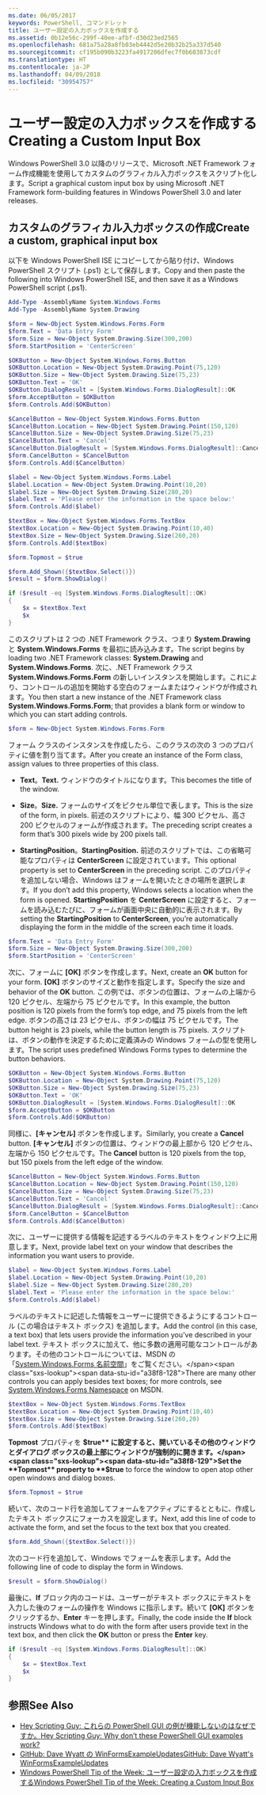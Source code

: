 ```yaml
---
ms.date: 06/05/2017
keywords: PowerShell, コマンドレット
title: ユーザー設定の入力ボックスを作成する
ms.assetid: 0b12e56c-299f-40ee-afbf-d30d23ed2565
ms.openlocfilehash: 681a75a28a8fb03eb4442d5e20b32b25a337d540
ms.sourcegitcommit: cf195b090b3223fa4917206dfec7f0b603873cdf
ms.translationtype: HT
ms.contentlocale: ja-JP
ms.lasthandoff: 04/09/2018
ms.locfileid: "30954757"
---
```

# <a name="creating-a-custom-input-box"></a><span data-ttu-id="a38f8-103">ユーザー設定の入力ボックスを作成する</span><span class="sxs-lookup"><span data-stu-id="a38f8-103">Creating a Custom Input Box</span></span>

<span data-ttu-id="a38f8-104">Windows PowerShell 3.0 以降のリリースで、Microsoft .NET Framework フォーム作成機能を使用してカスタムのグラフィカル入力ボックスをスクリプト化します。</span><span class="sxs-lookup"><span data-stu-id="a38f8-104">Script a graphical custom input box by using Microsoft .NET Framework form-building features in Windows PowerShell 3.0 and later releases.</span></span>

## <a name="create-a-custom-graphical-input-box"></a><span data-ttu-id="a38f8-105">カスタムのグラフィカル入力ボックスの作成</span><span class="sxs-lookup"><span data-stu-id="a38f8-105">Create a custom, graphical input box</span></span>

<span data-ttu-id="a38f8-106">以下を Windows PowerShell ISE にコピーしてから貼り付け、Windows PowerShell スクリプト (.ps1) として保存します。</span><span class="sxs-lookup"><span data-stu-id="a38f8-106">Copy and then paste the following into Windows PowerShell ISE, and then save it as a Windows PowerShell script (.ps1).</span></span>

```powershell
Add-Type -AssemblyName System.Windows.Forms
Add-Type -AssemblyName System.Drawing

$form = New-Object System.Windows.Forms.Form
$form.Text = 'Data Entry Form'
$form.Size = New-Object System.Drawing.Size(300,200)
$form.StartPosition = 'CenterScreen'

$OKButton = New-Object System.Windows.Forms.Button
$OKButton.Location = New-Object System.Drawing.Point(75,120)
$OKButton.Size = New-Object System.Drawing.Size(75,23)
$OKButton.Text = 'OK'
$OKButton.DialogResult = [System.Windows.Forms.DialogResult]::OK
$form.AcceptButton = $OKButton
$form.Controls.Add($OKButton)

$CancelButton = New-Object System.Windows.Forms.Button
$CancelButton.Location = New-Object System.Drawing.Point(150,120)
$CancelButton.Size = New-Object System.Drawing.Size(75,23)
$CancelButton.Text = 'Cancel'
$CancelButton.DialogResult = [System.Windows.Forms.DialogResult]::Cancel
$form.CancelButton = $CancelButton
$form.Controls.Add($CancelButton)

$label = New-Object System.Windows.Forms.Label
$label.Location = New-Object System.Drawing.Point(10,20)
$label.Size = New-Object System.Drawing.Size(280,20)
$label.Text = 'Please enter the information in the space below:'
$form.Controls.Add($label)

$textBox = New-Object System.Windows.Forms.TextBox
$textBox.Location = New-Object System.Drawing.Point(10,40)
$textBox.Size = New-Object System.Drawing.Size(260,20)
$form.Controls.Add($textBox)

$form.Topmost = $true

$form.Add_Shown({$textBox.Select()})
$result = $form.ShowDialog()

if ($result -eq [System.Windows.Forms.DialogResult]::OK)
{
    $x = $textBox.Text
    $x
}
```

<span data-ttu-id="a38f8-107">このスクリプトは 2 つの .NET Framework クラス、つまり **System.Drawing** と **System.Windows.Forms** を最初に読み込みます。</span><span class="sxs-lookup"><span data-stu-id="a38f8-107">The script begins by loading two .NET Framework classes: **System.Drawing** and **System.Windows.Forms**.</span></span> <span data-ttu-id="a38f8-108">次に、.NET Framework クラス **System.Windows.Forms.Form** の新しいインスタンスを開始します。これにより、コントロールの追加を開始する空白のフォームまたはウィンドウが作成されます。</span><span class="sxs-lookup"><span data-stu-id="a38f8-108">You then start a new instance of the .NET Framework class **System.Windows.Forms.Form**; that provides a blank form or window to which you can start adding controls.</span></span>

```powershell
$form = New-Object System.Windows.Forms.Form
```

<span data-ttu-id="a38f8-109">フォーム クラスのインスタンスを作成したら、このクラスの次の 3 つのプロパティに値を割り当てます。</span><span class="sxs-lookup"><span data-stu-id="a38f8-109">After you create an instance of the Form class, assign values to three properties of this class.</span></span>

- <span data-ttu-id="a38f8-110">**Text**。</span><span class="sxs-lookup"><span data-stu-id="a38f8-110">**Text.**</span></span> <span data-ttu-id="a38f8-111">ウィンドウのタイトルになります。</span><span class="sxs-lookup"><span data-stu-id="a38f8-111">This becomes the title of the window.</span></span>

- <span data-ttu-id="a38f8-112">**Size**。</span><span class="sxs-lookup"><span data-stu-id="a38f8-112">**Size.**</span></span> <span data-ttu-id="a38f8-113">フォームのサイズをピクセル単位で表します。</span><span class="sxs-lookup"><span data-stu-id="a38f8-113">This is the size of the form, in pixels.</span></span> <span data-ttu-id="a38f8-114">前述のスクリプトにより、幅 300 ピクセル、高さ 200 ピクセルのフォームが作成されます。</span><span class="sxs-lookup"><span data-stu-id="a38f8-114">The preceding script creates a form that’s 300 pixels wide by 200 pixels tall.</span></span>

- <span data-ttu-id="a38f8-115">**StartingPosition**。</span><span class="sxs-lookup"><span data-stu-id="a38f8-115">**StartingPosition.**</span></span> <span data-ttu-id="a38f8-116">前述のスクリプトでは、この省略可能なプロパティは **CenterScreen** に設定されています。</span><span class="sxs-lookup"><span data-stu-id="a38f8-116">This optional property is set to **CenterScreen** in the preceding script.</span></span> <span data-ttu-id="a38f8-117">このプロパティを追加しない場合、Windows はフォームを開いたときの場所を選択します。</span><span class="sxs-lookup"><span data-stu-id="a38f8-117">If you don’t add this property, Windows selects a location when the form is opened.</span></span> <span data-ttu-id="a38f8-118">**StartingPosition** を **CenterScreen** に設定すると、フォームを読み込むたびに、フォームが画面中央に自動的に表示されます。</span><span class="sxs-lookup"><span data-stu-id="a38f8-118">By setting the **StartingPosition** to **CenterScreen**, you’re automatically displaying the form in the middle of the screen each time it loads.</span></span>

```powershell
$form.Text = 'Data Entry Form'
$form.Size = New-Object System.Drawing.Size(300,200)
$form.StartPosition = 'CenterScreen'
```

<span data-ttu-id="a38f8-119">次に、フォームに **[OK]** ボタンを作成します。</span><span class="sxs-lookup"><span data-stu-id="a38f8-119">Next, create an **OK** button for your form.</span></span> <span data-ttu-id="a38f8-120">**[OK]** ボタンのサイズと動作を指定します。</span><span class="sxs-lookup"><span data-stu-id="a38f8-120">Specify the size and behavior of the **OK** button.</span></span> <span data-ttu-id="a38f8-121">この例では、ボタンの位置は、フォームの上端から 120 ピクセル、左端から 75 ピクセルです。</span><span class="sxs-lookup"><span data-stu-id="a38f8-121">In this example, the button position is 120 pixels from the form’s top edge, and 75 pixels from the left edge.</span></span> <span data-ttu-id="a38f8-122">ボタンの高さは 23 ピクセル、ボタンの幅は 75 ピクセルです。</span><span class="sxs-lookup"><span data-stu-id="a38f8-122">The button height is 23 pixels, while the button length is 75 pixels.</span></span> <span data-ttu-id="a38f8-123">スクリプトは、ボタンの動作を決定するために定義済みの Windows フォームの型を使用します。</span><span class="sxs-lookup"><span data-stu-id="a38f8-123">The script uses predefined Windows Forms types to determine the button behaviors.</span></span>

```powershell
$OKButton = New-Object System.Windows.Forms.Button
$OKButton.Location = New-Object System.Drawing.Point(75,120)
$OKButton.Size = New-Object System.Drawing.Size(75,23)
$OKButton.Text = 'OK'
$OKButton.DialogResult = [System.Windows.Forms.DialogResult]::OK
$form.AcceptButton = $OKButton
$form.Controls.Add($OKButton)
```

<span data-ttu-id="a38f8-124">同様に、**[キャンセル]** ボタンを作成します。</span><span class="sxs-lookup"><span data-stu-id="a38f8-124">Similarly, you create a **Cancel** button.</span></span> <span data-ttu-id="a38f8-125">**[キャンセル]** ボタンの位置は、ウィンドウの最上部から 120 ピクセル、左端から 150 ピクセルです。</span><span class="sxs-lookup"><span data-stu-id="a38f8-125">The **Cancel** button is 120 pixels from the top, but 150 pixels from the left edge of the window.</span></span>

```powershell
$CancelButton = New-Object System.Windows.Forms.Button
$CancelButton.Location = New-Object System.Drawing.Point(150,120)
$CancelButton.Size = New-Object System.Drawing.Size(75,23)
$CancelButton.Text = 'Cancel'
$CancelButton.DialogResult = [System.Windows.Forms.DialogResult]::Cancel
$form.CancelButton = $CancelButton
$form.Controls.Add($CancelButton)
```

<span data-ttu-id="a38f8-126">次に、ユーザーに提供する情報を記述するラベルのテキストをウィンドウ上に用意します。</span><span class="sxs-lookup"><span data-stu-id="a38f8-126">Next, provide label text on your window that describes the information you want users to provide.</span></span>

```powershell
$label = New-Object System.Windows.Forms.Label
$label.Location = New-Object System.Drawing.Point(10,20)
$label.Size = New-Object System.Drawing.Size(280,20)
$label.Text = 'Please enter the information in the space below:'
$form.Controls.Add($label)
```

<span data-ttu-id="a38f8-127">ラベルのテキストに記述した情報をユーザーに提供できるようにするコントロール (この場合はテキスト ボックス) を追加します。</span><span class="sxs-lookup"><span data-stu-id="a38f8-127">Add the control (in this case, a text box) that lets users provide the information you’ve described in your label text.</span></span> <span data-ttu-id="a38f8-128">テキスト ボックスに加えて、他に多数の適用可能なコントロールがあります。その他のコントロールについては、MSDN の「[System.Windows.Forms 名前空間](http://msdn.microsoft.com/library/k50ex0x9(v=vs.110).aspx)」をご覧ください。</span><span class="sxs-lookup"><span data-stu-id="a38f8-128">There are many other controls you can apply besides text boxes; for more controls, see [System.Windows.Forms Namespace](http://msdn.microsoft.com/library/k50ex0x9(v=vs.110).aspx) on MSDN.</span></span>

```powershell
$textBox = New-Object System.Windows.Forms.TextBox
$textBox.Location = New-Object System.Drawing.Point(10,40)
$textBox.Size = New-Object System.Drawing.Size(260,20)
$form.Controls.Add($textBox)
```

<span data-ttu-id="a38f8-129">**Topmost** プロパティを **$true** に設定すると、開いているその他のウィンドウとダイアログ ボックスの最上部にウィンドウが強制的に開きます。</span><span class="sxs-lookup"><span data-stu-id="a38f8-129">Set the **Topmost** property to **$true** to force the window to open atop other open windows and dialog boxes.</span></span>

```powershell
$form.Topmost = $true
```

<span data-ttu-id="a38f8-130">続いて、次のコード行を追加してフォームをアクティブにするとともに、作成したテキスト ボックスにフォーカスを設定します。</span><span class="sxs-lookup"><span data-stu-id="a38f8-130">Next, add this line of code to activate the form, and set the focus to the text box that you created.</span></span>

```powershell
$form.Add_Shown({$textBox.Select()})
```

<span data-ttu-id="a38f8-131">次のコード行を追加して、Windows でフォームを表示します。</span><span class="sxs-lookup"><span data-stu-id="a38f8-131">Add the following line of code to display the form in Windows.</span></span>

```powershell
$result = $form.ShowDialog()
```

<span data-ttu-id="a38f8-132">最後に、**If** ブロック内のコードは、ユーザーがテキスト ボックスにテキストを入力した後のフォームの操作を Windows に指示します。続いて **[OK]** ボタンをクリックするか、**Enter** キーを押します。</span><span class="sxs-lookup"><span data-stu-id="a38f8-132">Finally, the code inside the **If** block instructs Windows what to do with the form after users provide text in the text box, and then click the **OK** button or press the **Enter** key.</span></span>

```powershell
if ($result -eq [System.Windows.Forms.DialogResult]::OK)
{
    $x = $textBox.Text
    $x
}
```

## <a name="see-also"></a><span data-ttu-id="a38f8-133">参照</span><span class="sxs-lookup"><span data-stu-id="a38f8-133">See Also</span></span>

- [<span data-ttu-id="a38f8-134">Hey Scripting Guy: これらの PowerShell GUI の例が機能しないのはなぜですか。</span><span class="sxs-lookup"><span data-stu-id="a38f8-134">Hey Scripting Guy:  Why don’t these PowerShell GUI examples work?</span></span>](http://go.microsoft.com/fwlink/?LinkId=506644)
- [<span data-ttu-id="a38f8-135">GitHub: Dave Wyatt の WinFormsExampleUpdates</span><span class="sxs-lookup"><span data-stu-id="a38f8-135">GitHub: Dave Wyatt's WinFormsExampleUpdates</span></span>](https://github.com/dlwyatt/WinFormsExampleUpdates)
- [<span data-ttu-id="a38f8-136">Windows PowerShell Tip of the Week: ユーザー設定の入力ボックスを作成する</span><span class="sxs-lookup"><span data-stu-id="a38f8-136">Windows PowerShell Tip of the Week:  Creating a Custom Input Box</span></span>](http://technet.microsoft.com/library/ff730941.aspx)